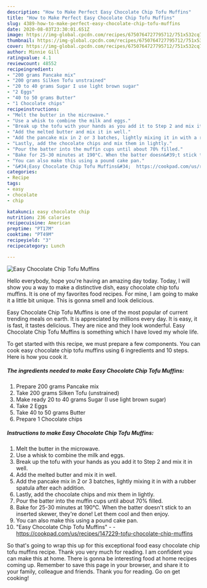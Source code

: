 ```yaml
---
description: "How to Make Perfect Easy Chocolate Chip Tofu Muffins"
title: "How to Make Perfect Easy Chocolate Chip Tofu Muffins"
slug: 4389-how-to-make-perfect-easy-chocolate-chip-tofu-muffins
date: 2020-08-03T23:30:01.651Z
image: https://img-global.cpcdn.com/recipes/6750764727795712/751x532cq70/easy-chocolate-chip-tofu-muffins-recipe-main-photo.jpg
thumbnail: https://img-global.cpcdn.com/recipes/6750764727795712/751x532cq70/easy-chocolate-chip-tofu-muffins-recipe-main-photo.jpg
cover: https://img-global.cpcdn.com/recipes/6750764727795712/751x532cq70/easy-chocolate-chip-tofu-muffins-recipe-main-photo.jpg
author: Minnie Gill
ratingvalue: 4.1
reviewcount: 48552
recipeingredient:
- "200 grams Pancake mix"
- "200 grams Silken Tofu unstrained"
- "20 to 40 grams Sugar I use light brown sugar"
- "2 Eggs"
- "40 to 50 grams Butter"
- "1 Chocolate chips"
recipeinstructions:
- "Melt the butter in the microwave."
- "Use a whisk to combine the milk and eggs."
- "Break up the tofu with your hands as you add it to Step 2 and mix it in well."
- "Add the melted butter and mix it in well."
- "Add the pancake mix in 2 or 3 batches, lightly mixing it in with a rubber spatula after each addition."
- "Lastly, add the chocolate chips and mix them in lightly."
- "Pour the batter into the muffin cups until about 70% filled."
- "Bake for 25-30 minutes at 190°C. When the batter doesn&#39;t stick to an inserted skewer, they&#39;re done! Let them cool and then enjoy."
- "You can also make this using a pound cake pan."
- "&#34;Easy Chocolate Chip Tofu Muffins&#34;  https://cookpad.com/us/recipes/147229-tofu-chocolate-chip-muffins"
categories:
- Recipe
tags:
- easy
- chocolate
- chip

katakunci: easy chocolate chip 
nutrition: 236 calories
recipecuisine: American
preptime: "PT17M"
cooktime: "PT49M"
recipeyield: "3"
recipecategory: Lunch

---
```



![Easy Chocolate Chip Tofu Muffins](https://img-global.cpcdn.com/recipes/6750764727795712/751x532cq70/easy-chocolate-chip-tofu-muffins-recipe-main-photo.jpg)

Hello everybody, hope you're having an amazing day today. Today, I will show you a way to make a distinctive dish, easy chocolate chip tofu muffins. It is one of my favorites food recipes. For mine, I am going to make it a little bit unique. This is gonna smell and look delicious.

Easy Chocolate Chip Tofu Muffins is one of the most popular of current trending meals on earth. It is appreciated by millions every day. It is easy, it is fast, it tastes delicious. They are nice and they look wonderful. Easy Chocolate Chip Tofu Muffins is something which I have loved my whole life.




To get started with this recipe, we must prepare a few components. You can cook easy chocolate chip tofu muffins using 6 ingredients and 10 steps. Here is how you cook it.

<!--inarticleads1-->

##### The ingredients needed to make Easy Chocolate Chip Tofu Muffins:

1. Prepare 200 grams Pancake mix
1. Take 200 grams Silken Tofu (unstrained)
1. Make ready 20 to 40 grams Sugar (I use light brown sugar)
1. Take 2 Eggs
1. Take 40 to 50 grams Butter
1. Prepare 1 Chocolate chips




<!--inarticleads2-->

##### Instructions to make Easy Chocolate Chip Tofu Muffins:

1. Melt the butter in the microwave.
1. Use a whisk to combine the milk and eggs.
1. Break up the tofu with your hands as you add it to Step 2 and mix it in well.
1. Add the melted butter and mix it in well.
1. Add the pancake mix in 2 or 3 batches, lightly mixing it in with a rubber spatula after each addition.
1. Lastly, add the chocolate chips and mix them in lightly.
1. Pour the batter into the muffin cups until about 70% filled.
1. Bake for 25-30 minutes at 190°C. When the batter doesn&#39;t stick to an inserted skewer, they&#39;re done! Let them cool and then enjoy.
1. You can also make this using a pound cake pan.
1. &#34;Easy Chocolate Chip Tofu Muffins&#34; -  - https://cookpad.com/us/recipes/147229-tofu-chocolate-chip-muffins




So that's going to wrap this up for this exceptional food easy chocolate chip tofu muffins recipe. Thank you very much for reading. I am confident you can make this at home. There is gonna be interesting food at home recipes coming up. Remember to save this page in your browser, and share it to your family, colleague and friends. Thank you for reading. Go on get cooking!
